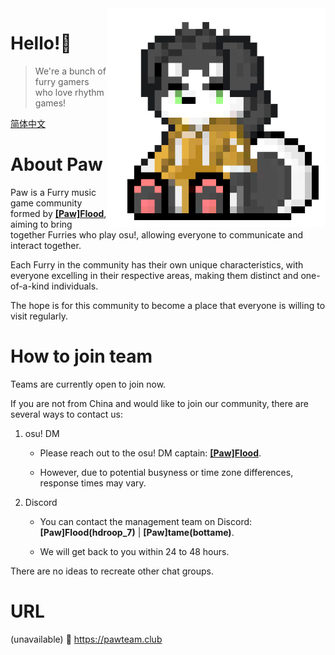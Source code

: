 <img align="right" src="https://github.com/PawTeamClub/.github/raw/main/paw_temporary_icons.png" width="350" height="350" />

# Hello!👋
> We're a bunch of furry gamers who love rhythm games!

[简体中文](https://github.com/PawTeamClub/.github/profile/blob/main/README_cn.md)

# About Paw

Paw is a Furry music game community formed by **[\[Paw\]FIood](https://osu.ppy.sh/users/6336721)**, aiming to bring together Furries who play osu!, allowing everyone to communicate and interact together.

Each Furry in the community has their own unique characteristics, with everyone excelling in their respective areas, making them distinct and one-of-a-kind individuals.

The hope is for this community to become a place that everyone is willing to visit regularly.

# How to join team

Teams are currently open to join now.

If you are not from China and would like to join our community, there are several ways to contact us:

1. osu! DM

    - Please reach out to the osu! DM captain: **[\[Paw\]FIood](https://osu.ppy.sh/users/6336721)**.

    - However, due to potential busyness or time zone differences, response times may vary.

2. Discord

    - You can contact the management team on Discord: **\[Paw\]FIood(hdroop_7)** | **\[Paw\]tame(bottame)**. 

    - We will get back to you within 24 to 48 hours.

There are no ideas to recreate other chat groups.

# URL


(unavailable) 🔗 https://pawteam.club
